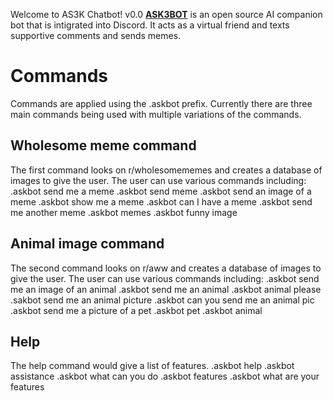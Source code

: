  Welcome to AS3K Chatbot! v0.0
**[ASK3BOT](https://github.com/keitannunes/ASKBOT)**  is an open source AI companion bot that is intigrated into Discord.  It acts as a virtual friend and texts supportive comments and sends memes. 

# Commands

Commands are applied using the .askbot prefix. Currently there are three main commands being used with multiple variations of the commands.

## Wholesome meme command

The first command looks on r/wholesomememes and creates a database of images to give the user. The user can use various commands including: 
.askbot send me a meme
.askbot send meme
.askbot send an image of a meme
.askbot show me a meme
.askbot can I have a meme
.askbot send me another meme
.askbot memes
.askbot funny image


## Animal image command

The second command looks on r/aww and creates a database of images to give the user. The user can use various commands including: 
.askbot send me an image of an animal
.askbot send me an animal
.askbot animal please
.sakbot send me an animal picture
.askbot can you send me an animal pic
.askbot send me a picture of a pet
.askbot pet
.askbot animal

## Help

The help command would give a list of features.
.askbot help
.askbot assistance
.askbot what can you do 
.askbot features
.askbot what are your features